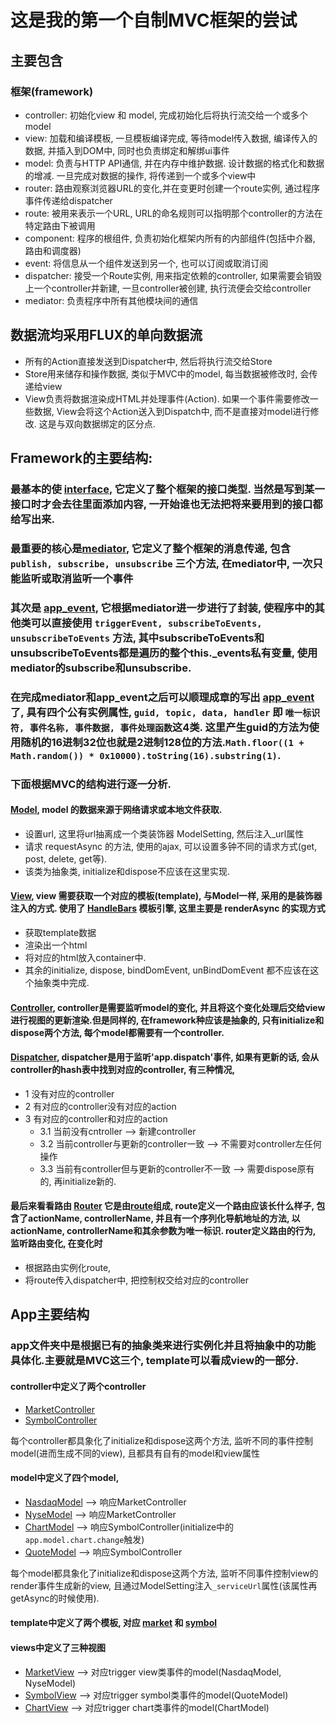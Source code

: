 # 这是我的第一个自制MVC框架的尝试

## 主要包含
### 框架(framework)
- controller: 初始化view 和 model, 完成初始化后将执行流交给一个或多个model
- view: 加载和编译模板, 一旦模板编译完成, 等待model传入数据, 编译传入的数据, 并插入到DOM中, 同时也负责绑定和解绑ui事件
- model: 负责与HTTP API通信, 并在内存中维护数据. 设计数据的格式化和数据的增减. 一旦完成对数据的操作, 将传递到一个或多个view中
- router: 路由观察浏览器URL的变化,并在变更时创建一个route实例, 通过程序事件传递给dispatcher
- route: 被用来表示一个URL, URL的命名规则可以指明那个controller的方法在特定路由下被调用
- component: 程序的根组件, 负责初始化框架内所有的内部组件(包括中介器, 路由和调度器)
- event: 将信息从一个组件发送到另一个, 也可以订阅或取消订阅
- dispatcher: 接受一个Route实例, 用来指定依赖的controller, 如果需要会销毁上一个controller并新建, 一旦controller被创建, 执行流便会交给controller
- mediator: 负责程序中所有其他模块间的通信

## 数据流均采用FLUX的单向数据流
- 所有的Action直接发送到Dispatcher中, 然后将执行流交给Store
- Store用来储存和操作数据, 类似于MVC中的model, 每当数据被修改时, 会传递给view
- View负责将数据渲染成HTML并处理事件(Action). 如果一个事件需要修改一些数据, View会将这个Action送入到Dispatch中, 而不是直接对model进行修改. 这是与双向数据绑定的区分点.

## Framework的主要结构:

### 最基本的使 [interface](./source/framework/interface.ts), 它定义了整个框架的接口类型. 当然是写到某一接口时才会去往里面添加内容, 一开始谁也无法把将来要用到的接口都给写出来.

### 最重要的核心是[mediator](./source/framework/mediator.ts), 它定义了整个框架的消息传递, 包含 `publish, subscribe, unsubscribe` 三个方法, 在mediator中, 一次只能监听或取消监听**一个事件**

### 其次是 [app_event](./source/framework/app_event.ts), 它根据mediator进一步进行了封装, 使程序中的其他类可以直接使用 `triggerEvent, subscribeToEvents, unsubscribeToEvents` 方法, 其中subscribeToEvents和unsubscribeToEvents都是遍历的整个this._events私有变量, 使用mediator的subscribe和unsubscribe.

### 在完成mediator和app_event之后可以顺理成章的写出 [app_event](./source/framework/app_event.ts) 了, 具有四个公有实例属性, `guid, topic, data, handler` 即 `唯一标识符, 事件名称, 事件数据, 事件处理函数`这4类. 这里产生guid的方法为使用随机的16进制32位也就是2进制128位的方法.`Math.floor((1 + Math.random()) * 0x10000).toString(16).substring(1)`.

### 下面根据MVC的结构进行逐一分析.
#### [Model](./source/framework/model.ts), model 的数据来源于网络请求或本地文件获取. 

- 设置url, 这里将url抽离成一个类装饰器 ModelSetting, 然后注入_url属性
- 请求 requestAsync 的方法, 使用的ajax, 可以设置多钟不同的请求方式(get, post, delete, get等).
- 该类为抽象类, initialize和dispose不应该在这里实现.

#### [View](./source/framework/view.ts), view 需要获取一个对应的模板(template), 与Model一样, 采用的是装饰器注入的方式. 使用了 [HandleBars](http://handlebarsjs.com/) 模板引擎, 这里主要是 renderAsync 的实现方式

- 获取template数据
- 渲染出一个html
- 将对应的html放入container中.
- 其余的initialize, dispose, bindDomEvent, unBindDomEvent 都不应该在这个抽象类中完成.

#### [Controller](./source/framework/controller.ts), controller是需要监听model的变化, 并且将这个变化处理后交给view进行视图的更新渲染.但是同样的, 在framework种应该是抽象的, 只有initialize和dispose两个方法, 每个model都需要有一个controller.

#### [Dispatcher](./source/framework/dispatcher.ts), dispatcher是用于监听'app.dispatch'事件, 如果有更新的话, 会从controller的hash表中找到对应的controller, 有三种情况,

- 1 没有对应的controller
- 2 有对应的controller没有对应的action
- 3 有对应的controller和对应的action
    - 3.1 当前没有cntroller --> 新建controller
    - 3.2 当前controller与更新的controller一致 --> 不需要对controller左任何操作
    - 3.3 当前有controller但与更新的controller不一致 --> 需要dispose原有的, 再initialize新的.

#### 最后来看看路由 [Router](./source/framework/router.ts) 它是由[route](./source/framework/route.ts)组成, route定义一个路由应该长什么样子, 包含了actionName, controllerName, 并且有一个序列化导航地址的方法, 以actionName, controllerName和其余参数为唯一标识. router定义路由的行为, 监听路由变化, 在变化时

- 根据路由实例化route, 
- 将route传入dispatcher中, 把控制权交给对应的controller

## App主要结构

### app文件夹中是根据已有的抽象类来进行实例化并且将抽象中的功能具体化.主要就是MVC这三个, template可以看成view的一部分.

#### controller中定义了两个controller

- [MarketController](./source/app/controller/market_controller.ts)
- [SymbolController](./source/app/controller/symbol_controller.ts)

每个controller都具象化了initialize和dispose这两个方法, 监听不同的事件控制model(进而生成不同的view), 且都具有自有的model和view属性

#### model中定义了四个model, 

- [NasdaqModel](./source/app/models/nasdaq_model.ts) --> 响应MarketController
- [NyseModel](./source/app/models/nyse_model.ts) --> 响应MarketController
- [ChartModel](./source/app/models/chart_model.ts) --> 响应SymbolController(initialize中的`app.model.chart.change`触发)
- [QuoteModel](./source/app/models/quote_model.ts) --> 响应SymbolController

每个model都具象化了initialize和dispose这两个方法, 监听不同事件控制view的render事件生成新的view, 且通过ModelSetting注入`_serviceUrl`属性(该属性再getAsync的时候使用).

#### template中定义了两个模板, 对应 [market](./source/app/template/market.hbs) 和 [symbol](./source/app/template/symbol.hbs)

#### views中定义了三种视图

- [MarketView](./source/app/views/market_view.ts) --> 对应trigger view类事件的model(NasdaqModel, NyseModel)
- [SymbolView](./source/app/views/symbol_view.ts) --> 对应trigger symbol类事件的model(QuoteModel)
- [ChartView](./source/app/views/chart_view.ts) --> 对应trigger chart类事件的model(ChartModel)


